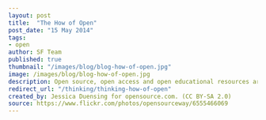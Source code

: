 ```yaml
---
layout: post
title:  "The How of Open"
post_date: "15 May 2014"
tags:
- open
author: SF Team
published: true
thumbnail: "/images/blog/blog-how-of-open.jpg"
image: /images/blog/blog-how-of-open.jpg
description: Open source, open access and open educational resources are...
redirect_url: "/thinking/thinking-how-of-open"
created_by: Jessica Duensing for opensource.com. (CC BY-SA 2.0)
source: https://www.flickr.com/photos/opensourceway/6555466069
---
```

